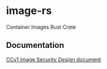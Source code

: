 # image-rs
Container Images Rust Crate

## Documentation
[CCv1 Image Security Design document](docs/ccv1_image_security_design.md)